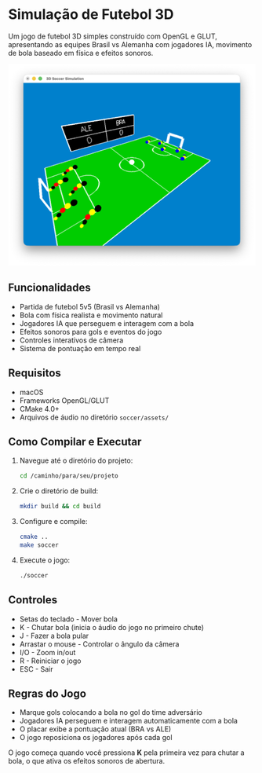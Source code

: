 # Simulação de Futebol 3D

Um jogo de futebol 3D simples construído com OpenGL e GLUT, apresentando as equipes Brasil vs Alemanha com jogadores IA, movimento de bola baseado em física e efeitos sonoros.

[![Demo do Jogo](soccer.png)](soccer.png)


## Funcionalidades
* Partida de futebol 5v5 (Brasil vs Alemanha)
* Bola com física realista e movimento natural
* Jogadores IA que perseguem e interagem com a bola
* Efeitos sonoros para gols e eventos do jogo
* Controles interativos de câmera
* Sistema de pontuação em tempo real

## Requisitos
* macOS
* Frameworks OpenGL/GLUT
* CMake 4.0+
* Arquivos de áudio no diretório `soccer/assets/`

## Como Compilar e Executar

1. Navegue até o diretório do projeto:
   ```bash
   cd /caminho/para/seu/projeto
   ```
2. Crie o diretório de build:
   ```bash
   mkdir build && cd build
   ```
3. Configure e compile:
   ```bash
   cmake ..
   make soccer
   ```
4. Execute o jogo:
   ```bash
   ./soccer
   ```

## Controles
* Setas do teclado - Mover bola
* K - Chutar bola (inicia o áudio do jogo no primeiro chute)
* J - Fazer a bola pular
* Arrastar o mouse - Controlar o ângulo da câmera
* I/O - Zoom in/out
* R - Reiniciar o jogo
* ESC - Sair

## Regras do Jogo
* Marque gols colocando a bola no gol do time adversário
* Jogadores IA perseguem e interagem automaticamente com a bola
* O placar exibe a pontuação atual (BRA vs ALE)
* O jogo reposiciona os jogadores após cada gol

O jogo começa quando você pressiona **K** pela primeira vez para chutar a bola, o que ativa os efeitos sonoros de abertura.
